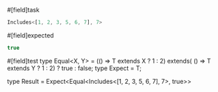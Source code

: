 #[field]task
```ts
Includes<[1, 2, 3, 5, 6, 7], 7>
```

#[field]expected
```ts
true
```

#[field]test
type Equal<X, Y> = (<T>() => T extends X ? 1 : 2) extends(
    <T>() => T extends Y ? 1 : 2) ? true : false;
type Expect<T extends true> = T;

type Result = Expect<Equal<Includes<[1, 2, 3, 5, 6, 7], 7>, true>>